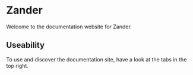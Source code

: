 # Zander
Welcome to the documentation website for Zander.

## Useability
To use and discover the documentation site, have a look at the tabs in the top right.